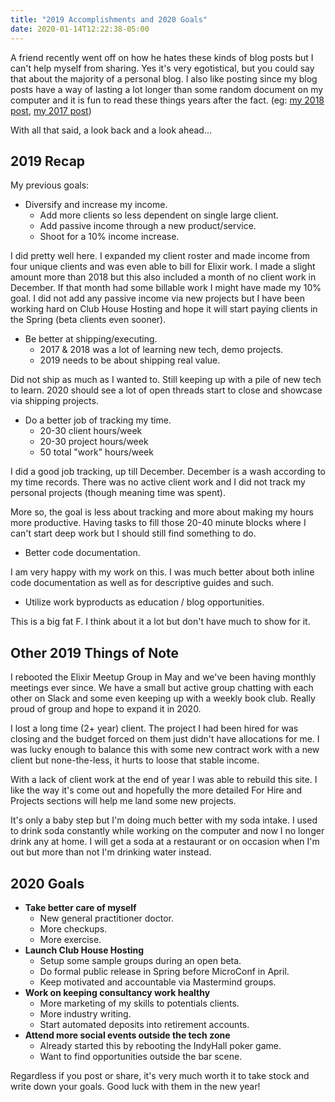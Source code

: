 ```yaml
---
title: "2019 Accomplishments and 2020 Goals"
date: 2020-01-14T12:22:38-05:00
---
```


A friend recently went off on how he hates these kinds of blog posts but I can't help myself from sharing. Yes it's very egotistical, but you could say that about the majority of a personal blog. I also like posting since my blog posts have a way of lasting a lot longer than some random document on my computer and it is fun to read these things years after the fact. (eg: [my 2018 post](http://mikezornek.com/posts/2019/1/2018-retrospective-2019-goals/), [my 2017 post](/posts/2018/1/2017-retrospective/))

With all that said, a look back and a look ahead...

## 2019 Recap

My previous goals:

- Diversify and increase my income.
  - Add more clients so less dependent on single large client.
  - Add passive income through a new product/service.
  - Shoot for a 10% income increase.

I did pretty well here. I expanded my client roster and made income from four unique clients and was even able to bill for Elixir work. I made a slight amount more than 2018 but this also included a month of no client work in December. If that month had some billable work I might have made my 10% goal. I did not add any passive income via new projects but I have been working hard on Club House Hosting and hope it will start paying clients in the Spring (beta clients even sooner).

- Be better at shipping/executing.
  - 2017 & 2018 was a lot of learning new tech, demo projects.
  - 2019 needs to be about shipping real value.

Did not ship as much as I wanted to. Still keeping up with a pile of new tech to learn. 2020 should see a lot of open threads start to close and showcase via shipping projects.

- Do a better job of tracking my time.
  - 20-30 client hours/week
  - 20-30 project hours/week
  - 50 total "work" hours/week

I did a good job tracking, up till December. December is a wash according to my time records. There was no active client work and I did not track my personal projects (though meaning time was spent).

More so, the goal is less about tracking and more about making my hours more productive. Having tasks to fill those 20-40 minute blocks where I can't start deep work but I should still find something to do.

- Better code documentation.

I am very happy with my work on this. I was much better about both inline code documentation as well as for descriptive guides and such.

- Utilize work byproducts as education / blog opportunities.

This is a big fat F. I think about it a lot but don't have much to show for it.

## Other 2019 Things of Note

I rebooted the Elixir Meetup Group in May and we've been having monthly meetings ever since. We have a small but active group chatting with each other on Slack and some even keeping up with a weekly book club. Really proud of group and hope to expand it in 2020.

I lost a long time (2+ year) client. The project I had been hired for was closing and the budget forced on them just didn't have allocations for me. I was lucky enough to balance this with some new contract work with a new client but none-the-less, it hurts to loose that stable income.

With a lack of client work at the end of year I was able to rebuild this site. I like the way it's come out and hopefully the more detailed For Hire and Projects sections will help me land some new projects.

It's only a baby step but I'm doing much better with my soda intake. I used to drink soda constantly while working on the computer and now I no longer drink any at home. I will get a soda at a restaurant or on occasion when I'm out but more than not I'm drinking water instead.

## 2020 Goals

- **Take better care of myself**
  - New general practitioner doctor.
  - More checkups.
  - More exercise.
- **Launch Club House Hosting**
  - Setup some sample groups during an open beta.
  - Do formal public release in Spring before MicroConf in April.
  - Keep motivated and accountable via Mastermind groups.
- **Work on keeping consultancy work healthy**
  - More marketing of my skills to potentials clients.
  - More industry writing.
  - Start automated deposits into retirement accounts.
- **Attend more social events outside the tech zone**
  - Already started this by rebooting the IndyHall poker game.
  - Want to find opportunities outside the bar scene.

Regardless if you post or share, it's very much worth it to take stock and write down your goals. Good luck with them in the new year!
